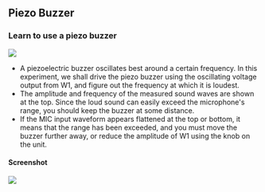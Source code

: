 Piezo Buzzer
---

### Learn to use a piezo buzzer

![](file:///android_asset/DOC_HTML/apps/images/schematics/soundBuzzer.svg@100%|auto)

* A piezoelectric buzzer oscillates best around a certain frequency. In this experiment, we shall drive the piezo buzzer using the oscillating voltage output from W1, and figure out the frequency at which it is loudest.
* The amplitude and frequency of the measured sound waves are shown at the top. Since the loud sound can easily exceed the microphone's range, you should keep the buzzer at some distance.
* If the MIC input waveform appears flattened at the top or bottom, it means that the range has been exceeded, and you must move the buzzer further away, or reduce the amplitude of W1 using the knob on the unit.
	
#### Screenshot

![](file:///android_asset/DOC_HTML/apps/images/screenshots/piezoBuzzer.png@100%|auto)

